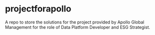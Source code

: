 # projectforapollo
A repo to store the solutions for the project provided by Apollo Global Management for the role of Data Platform Developer and ESG Strategist.
